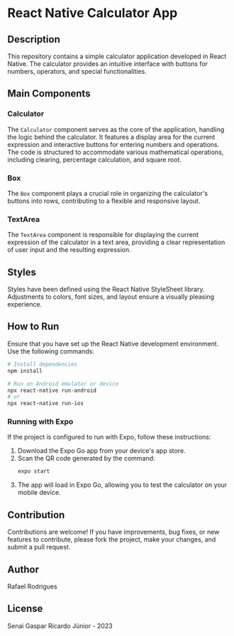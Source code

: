 # React Native Calculator App

## Description
This repository contains a simple calculator application developed in React Native. The calculator provides an intuitive interface with buttons for numbers, operators, and special functionalities.

## Main Components
### Calculator
The `Calculator` component serves as the core of the application, handling the logic behind the calculator. It features a display area for the current expression and interactive buttons for entering numbers and operations. The code is structured to accommodate various mathematical operations, including clearing, percentage calculation, and square root.

### Box
The `Box` component plays a crucial role in organizing the calculator's buttons into rows, contributing to a flexible and responsive layout.

### TextArea
The `TextArea` component is responsible for displaying the current expression of the calculator in a text area, providing a clear representation of user input and the resulting expression.

## Styles
Styles have been defined using the React Native StyleSheet library. Adjustments to colors, font sizes, and layout ensure a visually pleasing experience.

## How to Run
Ensure that you have set up the React Native development environment. Use the following commands:

```bash
# Install dependencies
npm install

# Run on Android emulator or device
npx react-native run-android
# or
npx react-native run-ios
```

### Running with Expo
If the project is configured to run with Expo, follow these instructions:

1. Download the Expo Go app from your device's app store.
2. Scan the QR code generated by the command:
   ```bash
   expo start
   ```
3. The app will load in Expo Go, allowing you to test the calculator on your mobile device.

## Contribution
Contributions are welcome! If you have improvements, bug fixes, or new features to contribute, please fork the project, make your changes, and submit a pull request.

## Author
Rafael Rodrigues

## License
Senai Gaspar Ricardo Júnior - 2023
